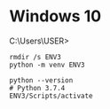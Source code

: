 # Windows 10

C:\Users\USER>

```
rmdir /s ENV3
python -m venv ENV3

python --version
# Python 3.7.4
ENV3/Scripts/activate

```
